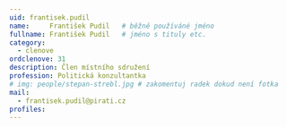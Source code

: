 ```yaml
---
uid: frantisek.pudil
name:     František Pudil  	# běžně používáné jméno
fullname: František Pudil  	# jméno s tituly etc.
category:
  - clenove
ordclenove: 31
description: Člen místního sdružení
profession: Politická konzultantka
# img: people/stepan-strebl.jpg # zakomentuj radek dokud není fotka
mail:
  - frantisek.pudil@pirati.cz
profiles:
---
```

